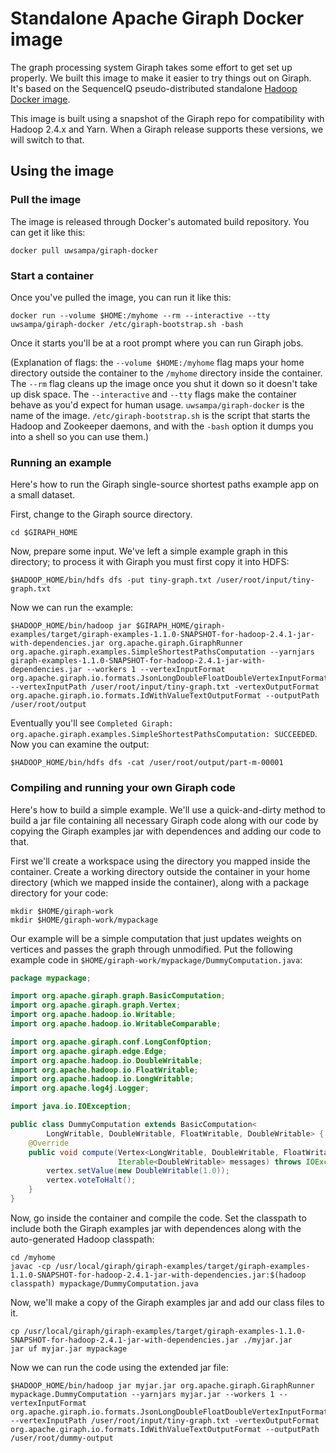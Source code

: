 # Standalone Apache Giraph Docker image

The graph processing system Giraph takes some effort to get set up properly. We built this image to make it easier to try things out on Giraph. It's based on the SequenceIQ pseudo-distributed standalone [Hadoop Docker image](https://registry.hub.docker.com/u/sequenceiq/hadoop-docker/). 

This image is built using a snapshot of the Giraph repo for compatibility with Hadoop 2.4.x and Yarn. When a Giraph release supports these versions, we will switch to that.

## Using the image

### Pull the image

The image is released through Docker's automated build repository. You can get it like this:

```
docker pull uwsampa/giraph-docker
```

### Start a container

Once you've pulled the image, you can run it like this:

```
docker run --volume $HOME:/myhome --rm --interactive --tty uwsampa/giraph-docker /etc/giraph-bootstrap.sh -bash
```
Once it starts you'll be at a root prompt where you can run Giraph jobs.

(Explanation of flags: the ```--volume $HOME:/myhome``` flag maps your home directory outside the container to the ```/myhome``` directory inside the container. The ```--rm``` flag cleans up the image once you shut it down so it doesn't take up disk space. The ```--interactive``` and ```--tty``` flags make the container behave as you'd expect for human usage. ```uwsampa/giraph-docker``` is the name of the image. ```/etc/giraph-bootstrap.sh``` is the script that starts the Hadoop and Zookeeper daemons, and with the ```-bash``` option it dumps you into a shell so you can use them.)

### Running an example

Here's how to run the Giraph single-source shortest paths example app on a small dataset.

First, change to the Giraph source directory.
```
cd $GIRAPH_HOME
```

Now, prepare some input. We've left a simple example graph in this directory; to process it with Giraph you must first copy it into HDFS:
```
$HADOOP_HOME/bin/hdfs dfs -put tiny-graph.txt /user/root/input/tiny-graph.txt
```

Now we can run the example:
```
$HADOOP_HOME/bin/hadoop jar $GIRAPH_HOME/giraph-examples/target/giraph-examples-1.1.0-SNAPSHOT-for-hadoop-2.4.1-jar-with-dependencies.jar org.apache.giraph.GiraphRunner org.apache.giraph.examples.SimpleShortestPathsComputation --yarnjars giraph-examples-1.1.0-SNAPSHOT-for-hadoop-2.4.1-jar-with-dependencies.jar --workers 1 --vertexInputFormat org.apache.giraph.io.formats.JsonLongDoubleFloatDoubleVertexInputFormat --vertexInputPath /user/root/input/tiny-graph.txt -vertexOutputFormat org.apache.giraph.io.formats.IdWithValueTextOutputFormat --outputPath /user/root/output
```

Eventually you'll see ```Completed Giraph: org.apache.giraph.examples.SimpleShortestPathsComputation: SUCCEEDED```. Now you can examine the output:
```
$HADOOP_HOME/bin/hdfs dfs -cat /user/root/output/part-m-00001
```

### Compiling and running your own Giraph code

Here's how to build a simple example. We'll use a quick-and-dirty method to build a jar file containing all necessary Giraph code along with our code by copying the Giraph examples jar with dependences and adding our code to that.

First we'll create a workspace using the directory you mapped inside the container. Create a working directory outside the container in your home directory (which we mapped inside the container), along with a package directory for your code:
```
mkdir $HOME/giraph-work
mkdir $HOME/giraph-work/mypackage
```

Our example will be a simple computation that just updates weights on vertices and passes the graph through unmodified. Put the following example code in ```$HOME/giraph-work/mypackage/DummyComputation.java```:
```java
package mypackage;

import org.apache.giraph.graph.BasicComputation;
import org.apache.giraph.graph.Vertex;
import org.apache.hadoop.io.Writable;
import org.apache.hadoop.io.WritableComparable;

import org.apache.giraph.conf.LongConfOption;
import org.apache.giraph.edge.Edge;
import org.apache.hadoop.io.DoubleWritable;
import org.apache.hadoop.io.FloatWritable;
import org.apache.hadoop.io.LongWritable;
import org.apache.log4j.Logger;

import java.io.IOException;

public class DummyComputation extends BasicComputation<
        LongWritable, DoubleWritable, FloatWritable, DoubleWritable> {
    @Override
    public void compute(Vertex<LongWritable, DoubleWritable, FloatWritable> vertex,
                        Iterable<DoubleWritable> messages) throws IOException {
        vertex.setValue(new DoubleWritable(1.0));
        vertex.voteToHalt();
    }
}
```

Now, go inside the container and compile the code. Set the classpath to include both the Giraph examples jar with dependences along with the auto-generated Hadoop classpath:
```
cd /myhome
javac -cp /usr/local/giraph/giraph-examples/target/giraph-examples-1.1.0-SNAPSHOT-for-hadoop-2.4.1-jar-with-dependencies.jar:$(hadoop classpath) mypackage/DummyComputation.java
```

Now, we'll make a copy of the Giraph examples jar and add our class files to it.
```
cp /usr/local/giraph/giraph-examples/target/giraph-examples-1.1.0-SNAPSHOT-for-hadoop-2.4.1-jar-with-dependencies.jar ./myjar.jar
jar uf myjar.jar mypackage
```

Now we can run the code using the extended jar file:
```
$HADOOP_HOME/bin/hadoop jar myjar.jar org.apache.giraph.GiraphRunner mypackage.DummyComputation --yarnjars myjar.jar --workers 1 --vertexInputFormat org.apache.giraph.io.formats.JsonLongDoubleFloatDoubleVertexInputFormat --vertexInputPath /user/root/input/tiny-graph.txt -vertexOutputFormat org.apache.giraph.io.formats.IdWithValueTextOutputFormat --outputPath /user/root/dummy-output
```
